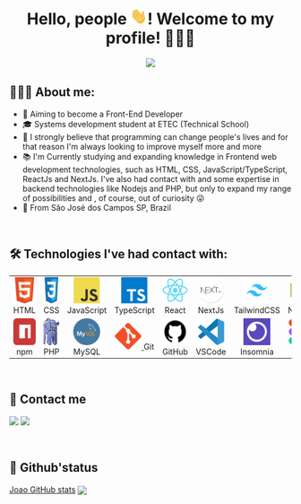 <h1 align="center">Hello, people <img src=".github/img/waving-hand.gif" width="30px" height="30px">! Welcome to my profile! 👨🏻‍💻</h1>

<p align="center">
<img  width="550" src="https://user-images.githubusercontent.com/93893533/184554797-594c3dcc-62f8-4433-bd70-f6f51be038af.gif" />
</p>
 
## 👨🏻‍🦱 About me:
<ul>
  <li>🔭 Aiming to become a Front-End Developer</li>
  <li>🎓 Systems development student at ETEC (Technical School)</li>
  <li>🚀 I strongly believe that programming can change people's lives and for that reason I'm always looking to improve myself more and more</li>
  <li>📚 I'm Currently studying and expanding knowledge in Frontend web development technologies, such as HTML, CSS, JavaScript/TypeScript, ReactJs and NextJs.  I've also had contact with and some expertise in backend technologies like Nodejs and PHP, but only to expand my range of possibilities and , of course, out of curiosity 😜</li>
  <li>📍 From São José dos Campos SP, Brazil</li>
</ul>

<br/>

## 🛠️ Technologies I've had contact with:
<table>
  <tr>
    <td align="center" width="96">
      <a href="https://developer.mozilla.org/en-US/docs/Web/HTML">
        <img src=".github/img/html5.svg" width="48" height="48" alt="HTML" />
      </a>
      <span>HTML</span>
    </td>
    <td align="center" width="96">
      <a href="https://developer.mozilla.org/en-US/docs/Web/CSS">
        <img src=".github/img/css3.svg" width="48" height="48" alt="CSS" />
      </a>
      <span>CSS</span>
    </td>
    <td align="center" width="96">
      <a href="https://developer.mozilla.org/en-US/docs/Web/JavaScript">
        <img src=".github/img/javascript.svg" width="48" height="48" alt="JavaScript" />
      </a>
      <span>JavaScript</span>
    </td>
    <td align="center" width="96">
      <a href="https://www.typescriptlang.org/">
        <img src=".github/img/typescript.svg" width="48" height="48" alt="TypeScript" />
      </a>
      <span>TypeScript</span>
    </td>
    <td align="center" width="96">
      <a href="https://reactjs.org/">
        <img src=".github/img/react.svg" width="48" height="48" alt="React" />
      </a>
      <span>React</span>
    </td>
    <td align="center" width="96">
      <a href="https://nextjs.org/">
        <img src=".github/img/nextjs.png" width="48" height="48" alt="NextJs" />
      </a>
      <span>NextJs</span>
    </td>
    <td align="center" width="96">
      <a href="https://tailwindcss.com/">
        <img src=".github/img/tailwindcss.jpg" width="48" height="48" alt="TailwindCSS" />
      </a>
      <span>TailwindCSS</span>
    </td>
    <td align="center" width="96">
      <a href="https://angular.io/">
        <img src=".github/img/nodejs.png" width="48" height="48" alt="NodeJs" />
      </a>
      <span>NodeJs</span>
    </td>
  </tr>
  <tr>
    <td align="center" width="96">
      <a href="https://www.npmjs.com/">
        <img src=".github/img/npm.svg" width="48" height="48" alt="npm" />
      </a>
      <span>npm</span>
    </td>
    <td align="center" width="96">
      <a href="https://www.php.net/">
        <img src=".github/img/php.png" width="48" height="48" alt="PHP" />
      </a>
      <span>PHP</span>
    </td>
      <td align="center" width="96">
      <a href="https://www.mysql.com/">
        <img src=".github/img/mysql.png" width="48" height="48" alt="PHP" />
      </a>
      <span>MySQL</span>
    </td>
    <td align="center" width="96">
      <a href="https://git-scm.com/">
        <img src=".github/img/git.svg" width="48" height="48" alt="Git" />
      </a>
      <span>Git</span>
    </td>
    <td align="center" width="96">
      <a href="https://github.com/JohnPetros">
        <img src=".github/img/github.jpg" width="48" height="48" alt="GitHub" />
      </a>
      <span>GitHub</span>
    </td>
    <td align="center" width="96">
      <a href="https://code.visualstudio.com/">
        <img src=".github/img/vscode.svg" width="48" height="48" alt="VS Code" />
      </a>
      <span>VSCode</span>
    </td>
    <td align="center" width="96">
      <a href="https://insomnia.rest/">
        <img src=".github/img/insomnia.jpg" width="48" height="48" alt="Insomnia" />
      </a>
      <span>Insomnia</span>
    </td>
    <td align="center" width="96">
      <a href="https://www.figma.com/">
        <img src=".github/img/figma.svg" width="48" height="48" alt="Figma" />
      </a>
      <span>Figma</span>
    </td>
  </tr>
</table>
 
<br/>

## 📲 Contact me
  <a href = "mailto:joaopcarvalho.cds@gmail.com"><img src="https://img.shields.io/badge/Gmail-D14836?style=for-the-badge&logo=gmail&logoColor=white" target="_blank"></a>
  <a href="https://www.linkedin.com/in/jo%C3%A3o-pedro-carvalho-dos-santos-42a0ab222/" target="_blank"><img src="https://img.shields.io/badge/-LinkedIn-%230077B5?style=for-the-badge&logo=linkedin&logoColor=white" target="_blank"></a>
   
<br/>

## 🧪 Github'status
[Joao GitHub stats](https://github-readme-stats.vercel.app/api?username=JohnPetros&show_icons=true&theme=blue-green)
<img height="165em" align="center" src="https://github-readme-stats.vercel.app/api/top-langs/?username=JohnPetros&layout=compact&langs_count=7&theme=blue-green"/>
